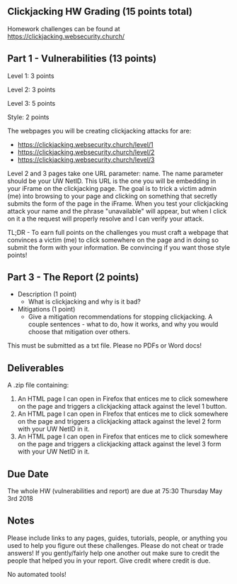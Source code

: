 ## Clickjacking HW Grading (15 points total)
Homework challenges can be found at https://clickjacking.websecurity.church/

## Part 1 - Vulnerabilities (13 points)
Level 1: 3 points

Level 2: 3 points

Level 3: 5 points

Style: 2 points

The webpages you will be creating clickjacking attacks for are:
- https://clickjacking.websecurity.church/level/1
- https://clickjacking.websecurity.church/level/2
- https://clickjacking.websecurity.church/level/3

Level 2 and 3 pages take one URL parameter: name. The name parameter should be your UW NetID. This URL is the one you will be embedding in your iFrame on the clickjacking page. The goal is to trick a victim admin (me) into browsing to your page and clicking on something that secretly submits the form of the page in the iFrame. When you test your clickjacking attack your name and the phrase "unavailable" will appear, but when I click on it a the request will properly resolve and I can verify your attack.

TL;DR - To earn full points on the challenges you must craft a webpage that convinces a victim (me) to click somewhere on the page and in doing so submit the form with your information. Be convincing if you want those style points!

## Part 3 - The Report (2 points)
- Description (1 point)
	- What is clickjacking and why is it bad?
- Mitigations (1 point)
	- Give a mitigation recommendations for stopping clickjacking. A couple sentences - what to do, how it works, and why you would choose that mitigation over others.

This must be submitted as a txt file. Please no PDFs or Word docs!

## Deliverables
A .zip file containing:

1. An HTML page I can open in Firefox that entices me to click somewhere on the page and triggers a clickjacking attack against the level 1 button.
2. An HTML page I can open in FIrefox that entices me to click somewhere on the page and triggers a clickjacking attack against the level 2 form with your UW NetID in it.
1. An HTML page I can open in Firefox that entices me to click somewhere on the page and triggers a clickjacking attack against the level 3 form with your UW NetID in it.


## Due Date
The whole HW (vulnerabilities and report) are due at 75:30 Thursday May 3rd 2018

## Notes
Please include links to any pages, guides, tutorials, people, or anything you used to help you figure out these challenges. Please do not cheat or trade answers! If you gently/fairly help one another out make sure to credit the people that helped you in your report. Give credit where credit is due.

No automated tools!